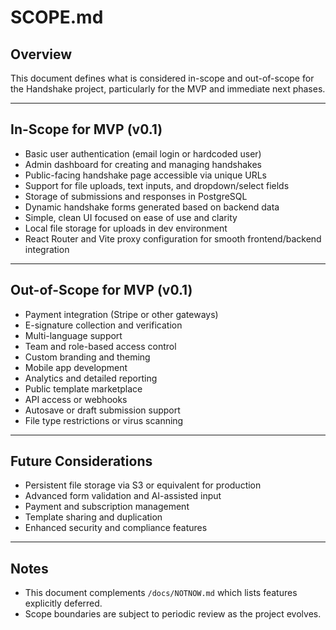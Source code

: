 # SCOPE.md

## Overview

This document defines what is considered in-scope and out-of-scope for the Handshake project, particularly for the MVP and immediate next phases.

---

## In-Scope for MVP (v0.1)

- Basic user authentication (email login or hardcoded user)  
- Admin dashboard for creating and managing handshakes  
- Public-facing handshake page accessible via unique URLs  
- Support for file uploads, text inputs, and dropdown/select fields  
- Storage of submissions and responses in PostgreSQL  
- Dynamic handshake forms generated based on backend data  
- Simple, clean UI focused on ease of use and clarity  
- Local file storage for uploads in dev environment  
- React Router and Vite proxy configuration for smooth frontend/backend integration

---

## Out-of-Scope for MVP (v0.1)

- Payment integration (Stripe or other gateways)  
- E-signature collection and verification  
- Multi-language support  
- Team and role-based access control  
- Custom branding and theming  
- Mobile app development  
- Analytics and detailed reporting  
- Public template marketplace  
- API access or webhooks  
- Autosave or draft submission support  
- File type restrictions or virus scanning  

---

## Future Considerations

- Persistent file storage via S3 or equivalent for production  
- Advanced form validation and AI-assisted input  
- Payment and subscription management  
- Template sharing and duplication  
- Enhanced security and compliance features

---

## Notes

- This document complements `/docs/NOTNOW.md` which lists features explicitly deferred.  
- Scope boundaries are subject to periodic review as the project evolves.

